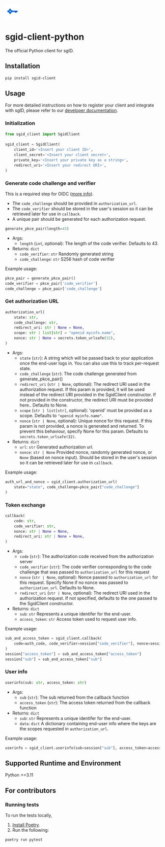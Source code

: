 ![](sgid-logo.png)

# sgid-client-python

The official Python client for sgID.

## Installation

```bash
pip install sgid-client
```

## Usage

For more detailed instructions on how to register your client and integrate with sgID, please refer to our [developer documentation](https://docs.id.gov.sg/).

### Initialization

```python
from sgid_client import SgidClient

sgid_client = SgidClient(
    client_id='<Insert your client ID>',
    client_secret='<Insert your client secret>',
    private_key='<Insert your private key as a string>',
    redirect_uri='<Insert your redirect URI>',
)
```

### Generate code challenge and verifier

This is a required step for OIDC ([more info](https://oauth.net/2/pkce/)).

- The `code_challenge` should be provided in `authorization_url`.
- The `code_verifier` should be stored in the user's session so it can be retrieved later for use in `callback`.
- A unique pair should be generated for each authorization request.

```python
generate_pkce_pair(length=43)
```

- Args:
  - `length` (`int`, optional): The length of the code verifier. Defaults to 43.
- Returns: `dict`
  - `code_verifier`: `str` Randomly generated string
  - `code_challenge`: `str` S256 hash of code verifier

Example usage:

```python
pkce_pair = generate_pkce_pair()
code_verifier = pkce_pair['code_verifier']
code_challenge = pkce_pair['code_challenge']
```

### Get authorization URL

```python
authorization_url(
    state: str,
    code_challenge: str,
    redirect_uri: str | None = None,
    scope: str | list[str] = "openid myinfo.name",
    nonce: str | None = secrets.token_urlsafe(32),
)
```

- Args:
  - `state` (`str`): A string which will be passed back to your application once
    the end-user logs in. You can also use this to track per-request state.
  - `code_challenge` (`str`): The code challenge generated from generate_pkce_pair()
  - `redirect_uri` (`str | None`, optional): The redirect URI used in the authorization
    request. If this param is provided, it will be used instead of the redirect
    URI provided in the SgidClient constructor. If not provided in the constructor,
    the redirect URI must be provided here.. Defaults to None.
  - `scope` (`str | list[str]`, optional): 'openid' must be provided as a
    scope. Defaults to `"openid myinfo.name"`.
  - `nonce` (`str | None`, optional): Unique nonce for this request. If this param is
    not provided, a nonce is generated and returned. To prevent this behaviour,
    specify None for this param. Defaults to `secrets.token_urlsafe(32)`.
- Returns: `dict`
  - `url`: `str` Generated authorization url.
  - `nonce`: `str | None` Provided nonce, randomly generated nonce, or `None` (based on nonce input).
    Should be stored in the user's session so it can be retrieved later for use in `callback`.

Example usage:

```python
auth_url_and_nonce = sgid_client.authorization_url(
    state="state", code_challenge=pkce_pair["code_challenge"]
)
```

### Token exchange

```python
callback(
    code: str,
    code_verifier: str,
    nonce: str | None = None,
    redirect_uri: str | None = None,
)
```

- Args:
  - `code` (`str`): The authorization code received from the authorization server
  - `code_verifier` (`str`): The code verifier corresponding to the code challenge
    that was passed to `authorization_url` for this request
  - `nonce` (`str | None`, optional): Nonce passed to `authorization_url` for this request.
    Specify None if no nonce was passed to `authorization_url`. Defaults to None.
  - `redirect_uri` (`str | None`, optional): The redirect URI used in the authorization
    request. If not specified, defaults to the one passed to the SgidClient constructor.
- Returns: `dict`
  - `sub`: `str` Represents a unique identifer for the end-user.
  - `access_token`: `str` Access token used to request user info.

Example usage:

```python
sub_and_access_token = sgid_client.callback(
    code=auth_code, code_verifier=session["code_verifier"], nonce=session["nonce"]
)
session["access_token"] = sub_and_access_token["access_token"]
session["sub"] = sub_and_access_token["sub"]
```

### User info

```python
userinfo(sub: str, access_token: str)
```

- Args:
  - `sub` (`str`): The sub returned from the callback function
  - `access_token` (`str`): The access token returned from the callback function
- Returns: `dict`
  - `sub`: `str` Represents a unique identifer for the end-user.
  - `data`: `dict` A dictionary containing end-user info where the keys are the scopes requested in `authorization_url`.

Example usage:

```python
userinfo = sgid_client.userinfo(sub=session["sub"], access_token=access_token)
```

## Supported Runtime and Environment

Python >=3.11

## For contributors

### Running tests

To run the tests locally,

1. [Install Poetry](https://python-poetry.org/docs/#installation).
2. Run the following:

```bash
poetry run pytest
```

